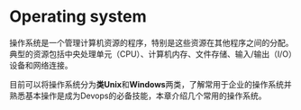 # Operating system

操作系统是一个管理计算机资源的程序，特别是这些资源在其他程序之间的分配。典型的资源包括中央处理单元（CPU）、计算机内存、文件存储、输入/输出（I/O）设备和网络连接。

目前可以将操作系统分为**类Unix**和**Windows**两类，了解常用于企业的操作系统并熟悉基本操作是成为Devops的必备技能，本章介绍几个常用的操作系统。